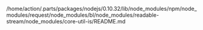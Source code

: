 /home/action/.parts/packages/nodejs/0.10.32/lib/node_modules/npm/node_modules/request/node_modules/bl/node_modules/readable-stream/node_modules/core-util-is/README.md
